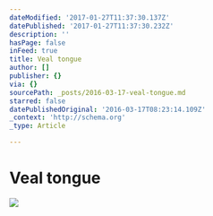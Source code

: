 ```yaml
---
dateModified: '2017-01-27T11:37:30.137Z'
datePublished: '2017-01-27T11:37:30.232Z'
description: ''
hasPage: false
inFeed: true
title: Veal tongue
author: []
publisher: {}
via: {}
sourcePath: _posts/2016-03-17-veal-tongue.md
starred: false
datePublishedOriginal: '2016-03-17T08:23:14.109Z'
_context: 'http://schema.org'
_type: Article

---
```

# Veal tongue
![](https://the-grid-user-content.s3-us-west-2.amazonaws.com/5c080b0b-f4eb-4ef0-83cd-67a681b7daa4.jpg)